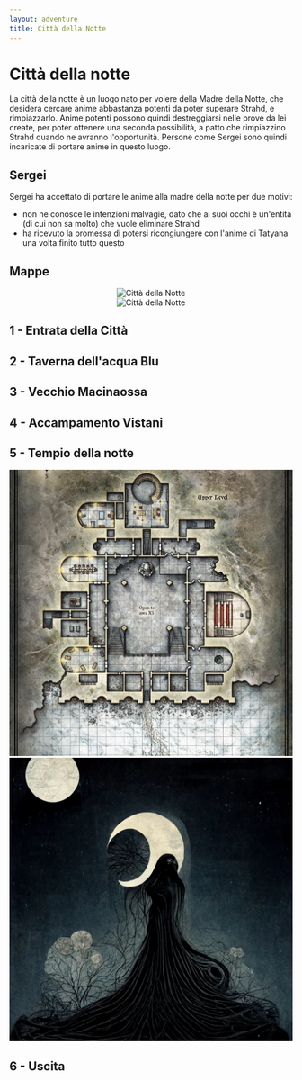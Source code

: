 ```yaml
---
layout: adventure
title: Città della Notte
---
```


# Città della notte

La città della notte è un luogo nato per volere della Madre della Notte, che desidera cercare anime abbastanza potenti da poter superare Strahd, e rimpiazzarlo. Anime potenti possono quindi destreggiarsi nelle prove da lei create, per poter ottenere una seconda possibilità, a patto che rimpiazzino Strahd quando ne avranno l'opportunità. Persone come Sergei sono quindi incaricate di portare anime in questo luogo.

## Sergei

Sergei ha accettato di portare le anime alla madre della notte per due motivi:

- non ne conosce le intenzioni malvagie, dato che ai suoi occhi è un'entità (di cui non sa molto) che vuole eliminare Strahd
- ha ricevuto la promessa di potersi ricongiungere con l'anime di Tatyana una volta finito tutto questo

## Mappe

<div align="center">
<img src="/assets/img/adventures/CityOfTheNight/CityOfTheNight.webp" alt="Città della Notte" title="Città della Notte">
</div>

<div align="center">
<img src="/assets/img/adventures/CityOfTheNight/CityOfTheNightSpoiler.webp" alt="Città della Notte" title="Città della Notte">
</div>

## 1 - Entrata della Città

## 2 - Taverna dell'acqua Blu

## 3 - Vecchio Macinaossa

## 4 - Accampamento Vistani

## 5 - Tempio della notte

<div align="center">
<img src="/assets/img/adventures/CityOfTheNight/TempleOfNight.webp" alt="Tempio della Notte" title="Tempio della Notte">
</div>

<div align="center">
<img src="/assets/img/adventures/CityOfTheNight/MotherNight.webp" alt="Tempio della Notte" title="Tempio della Notte">
</div>

## 6 - Uscita